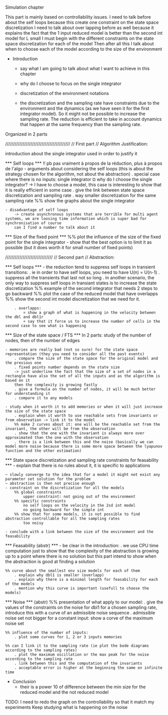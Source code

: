Simulation chapter

This part is mainly based on controllability issues.
I need to talk before about the self loops because this create one constraint on the state space discretization
I need to talk about over lapping before as well because it explains the fact that the 1 input reduced model is better than the second int model for L small
I must begin with the different constraints on the state space discretization for each of the model
Then after all this I talk about when to choose each of the model according to the size of the environment

* Introduction
	- say what I am going to talk about what I want to achieve in this chapter
	- why do I choose to focus on the single integrator
	- discretization of the environment notations

	- the discretization and the sampling rate have constraints due to the environment and the dynamics (as we have seen it for the first integrator model).
	So it might not be possible to increase the sampling rate.
	The reduction is efficient to take in account dynamics that happen at the same frequency than the sampling rate.

Organized in 2 parts

/////////////////////////////////////////
// First part // Algorithm Justification:

introduction about the single integrator  used in order to justify it

*** Self loops ***
	!! pb pas vraiment à propos de la réduction, plus à propos de l'algo
	- arguments about considering the self loops (this is about the strategy chosen for the algorithm, not about the abstraction)
		. special case where there is no inputs: single integrator
			¤ why do I choose the single integrator?
			-> I have to choose a model, this case is interesting to show that it is really efficient in some case
		. give the link between state space discretization and sampling rate
		. way smaller discretization for the same sampling rate
		%% show the graphs about the single integrator

	- disadvantage of self loops
		-> create asynchronous systems that are terrible for multi agent systems, we are loosing time information which is super bad for synchronisation of course
		can I find a number to talk about it

*** Size of the fixed point ***
	%% plot the influence of the size of the fixed point for the single integrator
	- show that the best option is to limit it as possible (but it does worth it for small number of fixed points)

//////////////////////////////
// Second part // Abstraction: 

*** Self loops ***
	- the reduction tend to suppress self loops in transient transitions:
		. ie in order to have self loops, you need to have U(n) = U(n-1)
		. suppress all the transients that last not so long
		. in another scenario, the only way to suppress self loops in transiant states is to increase the state discretization
		%% example of the second integrator that needs 2 steps to go backward
		%% plot the case of the reduced model that have overlapps
		%% show the second int model discretization that we need for it.

		. overlapps:
			¤ show a graph of what is happening in the velocity between the dbl and dbl1r
			¤ say that it force us to increase the number of cells in the second case to see what is happening

*** Size of the state space / FTS ***
	In 2 parts: study of the number of nodes, then of the number of edges

	- memories are really bad (not so sure) for the state space representation (they you need to consider all the past events) 
		. compare the size of the state space for the original model and the previous one
		. fixed points number depends on the state size
		-> just underline the fact that the size of a set of nodes in a rectangle have also the set of all the inputs and as the algorithm is based on it
		then the complexity is growing fastly
		. give a formula on the number of nodes, it will be much better for understanding it
		. compare it to any models

	- study when it worth it to add memories or when it will just increase the size of the state space
		. explain when it worth to use reachable sets from invariants or from observation -> link it to the model
		%% make 2 curves about it: one will be the reachable set from the invariant, the other will be from the observation
		. show that the one with the invariant is always more over approximated than the one with the observation
		. there is a link between this and the noise (basically we can model more noise because there is some more space between the lyapunov function and the other estimation)

*** State space discretization and sampling rate constraints for feasability ***
	- explain that there is no rules about it, it is specific to applications

	~ slowly converge to the idea that for a model it might not exist any parameter set solution for the problem
	~ abstraction is then not precise enough
	- constraint on the discretization for all the models
		%% global constraints
			upper constraint: not going out of the environment
		%% specific constraints
			no self loops on the velocity in the 2sd int model
			no going backward for the simple int
		%% show that for some models, it is not possible to find abstraction controllable for all the sampling rates
			too noisy
	
	- conclude with a link between the size of the environment and the feasability
	

*** Feasability (abstr) ***
	- be clear in the introduction:
		. we use CPU time computation just to show that the complexity of the abstraction is growing up to a point where there is no solution
		  but this part intend to show when the abstraction is good at finding a solution

	%% curve about the smallest env size models for each of them
		. explain why dbl1 is smaller (overlapp)
		. explain why there is a minimal length for feasability for each of the models
		. mention why this curve is important (usefull to choose the models)

*** Noise *** (abstr)
	%% presentation of what apply to our model:
		. give the values of the constraints on the noise for dbl1 for a chosen sampling rate, introduce this with a curve of an admissible noise sequence
		. admissible noise set not bigger for a constant input: show a corve of the maximum noise set
	
	%% influence of the number of inputs:
		. plot some curves for 1, 2 or 3 inputs memories
	
	%% can I link it to the sampling rate (ie plot the bode diagrams according to the sampling rates)
		. plot the maximum oscillation or the max peak for the noise according to the sampling rate
		. link between this and the computation of the invariants
		. acceptable error is higher at the beginning the same on infinite time
	
* Conclusion
	- their is a power 10 of difference between the min size for the reduced model and the not reduced model


TODO:
	I need to redo the graph on the controllability so that it match my experiments
	Keep studying what is happening on the noise
